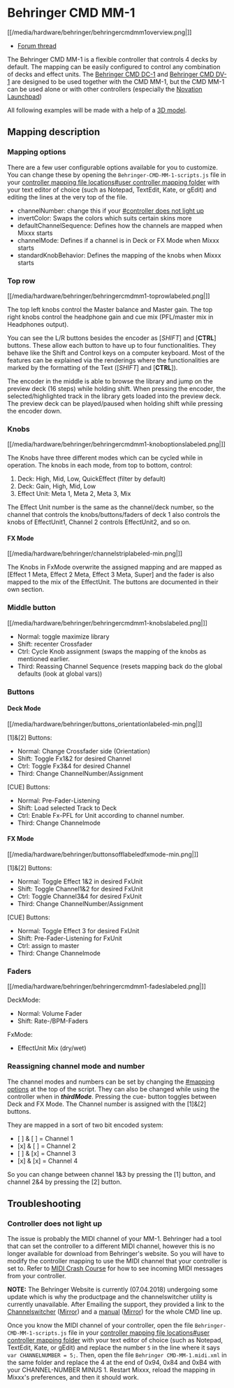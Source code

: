 # Behringer CMD MM-1

[[/media/hardware/behringer/behringercmdmm1overview.png|]]

  - [Forum
    thread](https://www.mixxx.org/forums/viewtopic.php?f=7&t=9276)

The Behringer CMD MM-1 is a flexible controller that controls 4 decks by
default. The mapping can be easily configured to control any combination
of decks and effect units. The [Behringer CMD DC-1](behringer_cmd_dc-1)
and [Behringer CMD DV-1](behringer_cmd_dv-1) are designed to be used
together with the CMD MM-1, but the CMD MM-1 can be used alone or with
other controllers (especially the [Novation
Launchpad](novation_launchpad_mapping_by_szdavid92))

All following examples will be made with a help of a [3D
model](http://stunkit.com/data/files/etc/cmd-mm-1.blend.zip).

## Mapping description

### Mapping options

There are a few user configurable options available for you to
customize. You can change these by opening the
`Behringer-CMD-MM-1-scripts.js` file in your [controller mapping file
locations\#user controller mapping
folder](controller%20mapping%20file%20locations#user%20controller%20mapping%20folder)
with your text editor of choice (such as Notepad, TextEdit, Kate, or
gEdit) and editing the lines at the very top of the file.

  - channelNumber: change this if your [\#controller does not light
    up](#controller%20does%20not%20light%20up)
  - invertColor: Swaps the colors which suits certain skins more
  - defaultChannelSequence: Defines how the channels are mapped when
    Mixxx starts
  - channelMode: Defines if a channel is in Deck or FX Mode when Mixxx
    starts
  - standardKnobBehavior: Defines the mapping of the knobs when Mixxx
    starts

### Top row

[[/media/hardware/behringer/behringercmdmm1-toprowlabeled.png|]]

The top left knobs control the Master balance and Master gain. The top
right knobs control the headphone gain and cue mix (PFL/master mix in
Headphones output).

You can see the L/R buttons besides the encoder as \[*SHIFT*\] and
\[**CTRL**\] buttons. These allow each button to have up to four
functionalities. They behave like the Shift and Control keys on a
computer keyboard. Most of the features can be explained via the
renderings where the functionalities are marked by the formatting of the
Text (\[*SHIFT*\] and \[**CTRL**\]).

The encoder in the middle is able to browse the library and jump on the
preview deck (16 steps) while holding shift. When pressing the encoder,
the selected/highlighted track in the library gets loaded into the
preview deck. The preview deck can be played/paused when holding shift
while pressing the encoder down.

### Knobs

[[/media/hardware/behringer/behringercmdmm1-knoboptionslabeled.png|]]

The Knobs have three different modes which can be cycled while in
operation. The knobs in each mode, from top to bottom, control:

1.  Deck: High, Mid, Low, QuickEffect (filter by default)
2.  Deck: Gain, High, Mid, Low
3.  Effect Unit: Meta 1, Meta 2, Meta 3, Mix

The Effect Unit number is the same as the channel/deck number, so the
channel that controls the knobs/buttons/faders of deck 1 also controls
the knobs of EffectUnit1, Channel 2 controls EffectUnit2, and so on.

#### FX Mode

[[/media/hardware/behringer/channelstriplabeled-min.png|]]

The Knobs in FxMode overwrite the assigned mapping and are mapped as
\[Effect 1 Meta, Effect 2 Meta, Effect 3 Meta, Super\] and the fader is
also mapped to the mix of the EffectUnit. The buttons are documented in
their own section.

### Middle button

[[/media/hardware/behringer/behringercmdmm1-knobslabeled.png|]]

  - Normal: toggle maximize library
  - Shift: recenter Crossfader
  - Ctrl: Cycle Knob assignment (swaps the mapping of the knobs as
    mentioned earlier.
  - Third: Reassing Channel Sequence (resets mapping back do the global
    defaults (look at global vars))

### Buttons

#### Deck Mode

[[/media/hardware/behringer/buttons_orientationlabeled-min.png|]]

\[1\]&\[2\] Buttons:

  - Normal: Change Crossfader side (Orientation)
  - Shift: Toggle Fx1&2 for desired Channel
  - Ctrl: Toggle Fx3&4 for desired Channel
  - Third: Change ChannelNumber/Assignment

\[CUE\] Buttons:

  - Normal: Pre-Fader-Listening
  - Shift: Load selected Track to Deck
  - Ctrl: Enable Fx-PFL for Unit according to channel number.
  - Third: Change Channelmode

#### FX Mode

[[/media/hardware/behringer/buttonsofflabeledfxmode-min.png|]]

\[1\]&\[2\] Buttons:

  - Normal: Toggle Effect 1&2 in desired FxUnit
  - Shift: Toggle Channel1&2 for desired FxUnit
  - Ctrl: Toggle Channel3&4 for desired FxUnit
  - Third: Change ChannelNumber/Assignment

\[CUE\] Buttons:

  - Normal: Toggle Effect 3 for desired FxUnit
  - Shift: Pre-Fader-Listening for FxUnit
  - Ctrl: assign to master
  - Third: Change Channelmode

### Faders

[[/media/hardware/behringer/behringercmdmm1-fadeslabeled.png|]]

DeckMode:

  - Normal: Volume Fader
  - Shift: Rate-/BPM-Faders

FxMode:

  - EffectUnit Mix (dry/wet)

### Reassigning channel mode and number

The channel modes and numbers can be set by changing the [\#mapping
options](#mapping%20options) at the top of the script. They can also be
changed while using the controller when in ***thirdMode***. Pressing the
cue- button toggles between Deck and FX Mode. The Channel number is
assigned with the \[1\]&\[2\] buttons.

They are mapped in a sort of two bit encoded system:

  - \[ \] & \[ \] = Channel 1
  - \[x\] & \[ \] = Channel 2
  - \[ \] & \[x\] = Channel 3
  - \[x\] & \[x\] = Channel 4

So you can change between channel 1&3 by pressing the \[1\] button, and
channel 2&4 by pressing the \[2\] button.

## Troubleshooting

### Controller does not light up

The issue is probably the MIDI channel of your MM-1. Behringer had a
tool that can set the controller to a different MIDI channel, however
this is no longer available for download from Behringer's website. So
you will have to modify the controller mapping to use the MIDI channel
that your controller is set to. Refer to [MIDI Crash
Course](midi_crash_course#sniffing_your_controller_with_mixxx) for how
to see incoming MIDI messages from your controller.

**NOTE:** The Behringer Website is currently (07.04.2018) undergoing
some update which is why the productpage and the channelswitcher utility
is currently unavailable. After Emailing the support, they provided a
link to the
[Channelswitcher](https://music--c.ap7.content.force.com/servlet/servlet.EmailAttachmentDownload?q=%2FwSnKlUyyB%2BzbQSKctPoiJvsTfYczcfDzIqBxz2ocDse1VdWx4S8NXjyHKhbFfsBbxCe3uhNzEnFic%2FsTkPPxg%3D%3D)
([Mirror](https://mega.nz/#!4zhjxQKQ!A_HJjx40YzyHdoV1nPdPmWL83nmUGspssKNdxyf00Tc))
and a
[manual](https://music--c.ap7.content.force.com/servlet/servlet.EmailAttachmentDownload?q=%2FwSnKlUyyB%2BzbQSKctPoiBsPNgXKYtUs%2FOnHuE8nfl3EFaYPHCHQaat%2B50yN3fR%2FIe3k9mnNj%2FSe5xTcwwM23g%3D%3D)
([Mirror](https://mega.nz/#!JzITlC4a!GOeJb-wVjwp6gYnhSXvWeTZ02QcYlSo2tqTPSHZWeds))
for the whole CMD line up.

Once you know the MIDI channel of your controller, open the file
`Behringer-CMD-MM-1-scripts.js` file in your [controller mapping file
locations\#user controller mapping
folder](controller%20mapping%20file%20locations#user%20controller%20mapping%20folder)
with your text editor of choice (such as Notepad, TextEdit, Kate, or
gEdit) and replace the number `5` in the line where it says `var
CHANNELNUMBER = 5;`. Then, open the file `Behringer CMD-MM-1.midi.xml`
in the same folder and replace the 4 at the end of 0x94, 0x84 and 0xB4
with your CHANNEL-NUMBER MINUS 1. Restart Mixxx, reload the mapping in
Mixxx's preferences, and then it should work.
